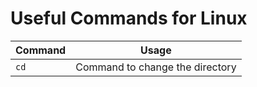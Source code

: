 # Useful Commands for Linux 
| Command        | Usage                                                 | 
| -------------- | ----------------------------------------------------- |
| `cd`           | Command to change the directory                       |
